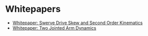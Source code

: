# Whitepapers
- [Whitepaper: Swerve Drive Skew and Second Order Kinematics](https://www.chiefdelphi.com/t/whitepaper-swerve-drive-skew-and-second-order-kinematics/416964)
- [Whitepaper: Two Jointed Arm Dynamics](https://www.chiefdelphi.com/t/whitepaper-two-jointed-arm-dynamics/423060)
